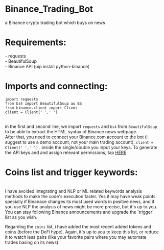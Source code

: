 # Binance_Trading_Bot
a Binance crypto trading bot which buys on news
<p><h1>Requirements:</h1><p>
  - requests <br>
  - BeautifulSoup <br>
  - Binance API  (pip install python-binance)  <br>
  
  
  
<p><h1>Imports and connecting:</h1><p>
  
`import requests` <br>
`from bs4 import BeautifulSoup as BS` <br>
`from binance.client import Client` <br>
`client = Client(' ',' ') ` <br>
<br>

in the first and second line, we import `requests` and `bs4` from `BeautifulSoup` to be able to extract the HTML syntax of Binance news webpage. <br>
After that, you need to connect your Binance.com account to the bot (i suggest to use a demo account, not your main trading account): `client = Client(' ',' ')` . inside the single/double you input your keys. To generate the API keys and and assign relevant permissions, tap <a href='https://www.binance.com/en/support/articles/360002502072'> HERE</a><br>

<p><h1>Coins list and trigger keywords:</h1></p> <br>
I have avoided integrating and NLP or ML related keywords analysis methods to make the code's execution faster. Yes it may have weak points specially if Binanace changes its most used words in positive news, and if you use NLP the analysis of news might be more precise, but it's up to you. You can stay following Binance announcements and upgrade the `trigger` list as you wish.

Regarding the `coins` list, i have added the most recent added tokens and coins (before the DeFi hype). Again, it's up to you to keep this list, or reduce it to watch less pairs (like your favorite pairs where you may automate trades basing on its news)
